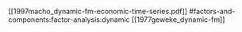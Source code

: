 [[1997macho_dynamic-fm-economic-time-series.pdf]]
#factors-and-components:factor-analysis:dynamic
[[1977geweke_dynamic-fm]]

